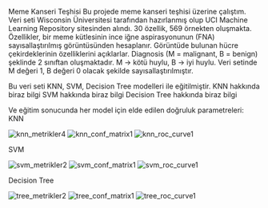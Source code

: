 Meme Kanseri Teşhisi
Bu projede meme kanseri teşhisi üzerine çalıştım. Veri seti Wisconsin Üniversitesi tarafından hazırlanmış olup UCI Machine Learning Repository sitesinden alındı. 30 özellik, 569 örnekten
oluşmakta. Özellikler, bir meme kütlesinin ince iğne aspirasyonunun (FNA) sayısallaştırılmış görüntüsünden hesaplanır. Görüntüde bulunan hücre çekirdeklerinin özelliklerini açıklarlar.
Diagnosis (M = malignant, B = benign) şeklinde 2 sınıftan oluşmaktadır. M -> kötü huylu, B -> iyi huylu. Veri setinde M değeri 1, B değeri 0 olacak şekilde sayısallaştırılmıştır.

Bu veri seti KNN, SVM, Decision Tree modelleri ile eğitilmiştir. 
KNN hakkında biraz bilgi
SVM hakkında biraz bilgi
Decision Tree hakkında biraz bilgi

Ve eğitim sonucunda her model için elde edilen doğruluk parametreleri:
KNN

![knn_metrikler4](https://github.com/user-attachments/assets/70a05adb-edde-4a21-b711-07661c77f4bf)     ![knn_conf_matrix1](https://github.com/user-attachments/assets/d57d3eb5-303b-4f58-9c4a-d91b4c360840)     ![knn_roc_curve1](https://github.com/user-attachments/assets/29baccbd-16aa-4e9a-86ea-12ea8e75befb)

SVM

![svm_metrikler2](https://github.com/user-attachments/assets/6a996e40-03ea-4b67-86d6-e7e9ba5dbd0a)     ![svm_conf_matrix1](https://github.com/user-attachments/assets/83c76657-177a-4c98-8244-078488f0508b)     ![svm_roc_curve1](https://github.com/user-attachments/assets/d627776d-d48c-499d-b01c-bada7bf454a7)

Decision Tree

![tree_metrikler2](https://github.com/user-attachments/assets/592a81d9-a4be-4eba-83f4-53b0506342f5)     ![tree_conf_matrix1](https://github.com/user-attachments/assets/50b81e56-af26-48a3-be44-6ecb5fef1988)     ![tree_roc_curve1](https://github.com/user-attachments/assets/dc668043-1f7d-4c64-bf95-d18b762c9fea)










